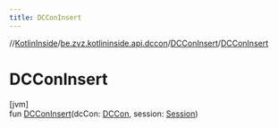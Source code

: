 ```yaml
---
title: DCConInsert
---
```

//[KotlinInside](../../../index.html)/[be.zvz.kotlininside.api.dccon](../index.html)/[DCConInsert](index.html)/[DCConInsert](-d-c-con-insert.html)



# DCConInsert



[jvm]\
fun [DCConInsert](-d-c-con-insert.html)(dcCon: [DCCon](../../be.zvz.kotlininside.api.type/-d-c-con/index.html), session: [Session](../../be.zvz.kotlininside.session/-session/index.html))




